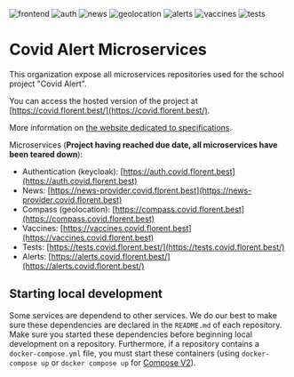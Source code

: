 ![frontend](https://img.shields.io/uptimerobot/status/m789823695-2b9547ef15c4516fd702cf7b?label=frontend)
![auth](https://img.shields.io/uptimerobot/status/m789823743-943d01e02633fc28b756483c?label=auth)
![news](https://img.shields.io/uptimerobot/status/m789823753-3c274d1843eabca8f0087f3b?label=news)
![geolocation](https://img.shields.io/uptimerobot/status/m789823761-5c7c727b3a30d006ebe653f2?label=geolocation)
![alerts](https://img.shields.io/uptimerobot/status/m789823777-682ae17bd304cdb8000831ed?label=alerts)
![vaccines](https://img.shields.io/uptimerobot/status/m789823769-ab53ecaae418a0753ed89f64?label=vaccines)
![tests](https://img.shields.io/uptimerobot/status/m789823773-91b7679e145667dd061e4743?label=tests)


# Covid Alert Microservices

This organization expose all microservices repositories used for the school project "Covid Alert".

You can access the hosted version of the project at [https://covid.florent.best/](https://covid.florent.best/).

More information on [the website dedicated to specifications](https://covid-alert-microservices.github.io/specs/).

Microservices (**Project having reached due date, all microservices have been teared down**):
- Authentication (keycloak): [https://auth.covid.florent.best](https://auth.covid.florent.best)
- News: [https://news-provider.covid.florent.best](https://news-provider.covid.florent.best)
- Compass (geolocation): [https://compass.covid.florent.best](https://compass.covid.florent.best)
- Vaccines: [https://vaccines.covid.florent.best](https://vaccines.covid.florent.best)
- Tests: [https://tests.covid.florent.best/](https://tests.covid.florent.best/)
- Alerts: [https://alerts.covid.florent.best/](https://alerts.covid.florent.best/)

## Starting local development

Some services are dependend to other services. We do our best to make sure these dependencies are declared in the `README.md` of each repository. Make sure you started these dependencies before beginning local development on a repository. Furthermore, if a repository contains a `docker-compose.yml` file, you must start these containers (using `docker-compose up` or `docker compose up` for [Compose V2](https://docs.docker.com/compose/cli-command/)).
